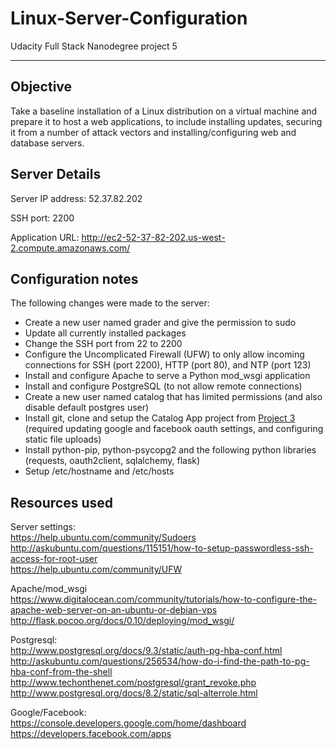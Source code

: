 # Linux-Server-Configuration

Udacity Full Stack Nanodegree project 5

---------------------------------------

## Objective

Take a baseline installation of a Linux distribution on a virtual machine and prepare it to host a web applications, to include installing updates, securing it from a number of attack vectors and installing/configuring web and database servers.


## Server Details

Server IP address: 52.37.82.202

SSH port: 2200

Application URL: http://ec2-52-37-82-202.us-west-2.compute.amazonaws.com/


## Configuration notes
The following changes were made to the server:  
- Create a new user named grader and give the permission to sudo
- Update all currently installed packages  
- Change the SSH port from 22 to 2200  
- Configure the Uncomplicated Firewall (UFW) to only allow incoming connections for SSH (port 2200), HTTP (port 80), and NTP (port 123)  
- Install and configure Apache to serve a Python mod_wsgi application  
- Install and configure PostgreSQL (to not allow remote connections)
- Create a new user named catalog that has limited permissions (and also disable default postgres user)
- Install git, clone and setup the Catalog App project from [Project 3](https://github.com/unjo63/catalog) (required updating google and facebook oauth settings, and configuring static file uploads)
- Install python-pip, python-psycopg2 and the following python libraries (requests, oauth2client, sqlalchemy, flask)
- Setup /etc/hostname and /etc/hosts

## Resources used  
Server settings:  
https://help.ubuntu.com/community/Sudoers  
http://askubuntu.com/questions/115151/how-to-setup-passwordless-ssh-access-for-root-user  
https://help.ubuntu.com/community/UFW  

Apache/mod_wsgi  
https://www.digitalocean.com/community/tutorials/how-to-configure-the-apache-web-server-on-an-ubuntu-or-debian-vps
http://flask.pocoo.org/docs/0.10/deploying/mod_wsgi/  

Postgresql:  
http://www.postgresql.org/docs/9.3/static/auth-pg-hba-conf.html
http://askubuntu.com/questions/256534/how-do-i-find-the-path-to-pg-hba-conf-from-the-shell  
http://www.techonthenet.com/postgresql/grant_revoke.php  
http://www.postgresql.org/docs/8.2/static/sql-alterrole.html  

Google/Facebook:  
https://console.developers.google.com/home/dashboard  
https://developers.facebook.com/apps  


